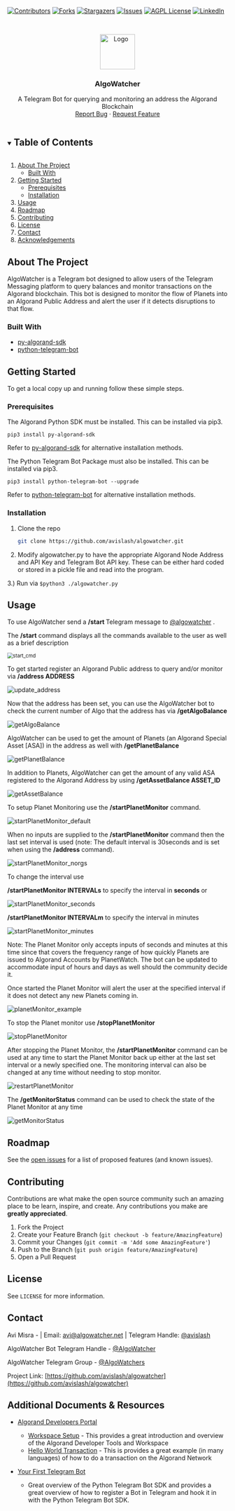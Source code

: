 

<!-- PROJECT SHIELDS -->
<!--
*** I'm using markdown "reference style" links for readability.
*** Reference links are enclosed in brackets [ ] instead of parentheses ( ).
*** See the bottom of this document for the declaration of the reference variables
*** for contributors-url, forks-url, etc. This is an optional, concise syntax you may use.
*** https://www.markdownguide.org/basic-syntax/#reference-style-links
-->
[![Contributors][contributors-shield]][contributors-url]
[![Forks][forks-shield]][forks-url]
[![Stargazers][stars-shield]][stars-url]
[![Issues][issues-shield]][issues-url]
[![AGPL License][license-shield]][license-url]
[![LinkedIn][linkedin-shield]][linkedin-url]



<!-- PROJECT LOGO -->
<br />

<p align="center">
  <a href="https://github.com/avislash/algowatcher">
    <img src="images/logo.png" alt="Logo" width="80" height="80">
  </a>
  <h3 align="center">AlgoWatcher</h3>

  <p align="center">
    A Telegram Bot for querying and monitoring an address the Algorand Blockchain 
    <br />
    <a href="https://github.com/avislash/algowatcher/issues">Report Bug</a>
    ·
    <a href="https://github.com/avislash/algowatcher/issues">Request Feature</a>
  </p>





<!-- TABLE OF CONTENTS -->

<details open="open">
  <summary><h2 style="display: inline-block">Table of Contents</h2></summary>
  <ol>
    <li>
      <a href="#about-the-project">About The Project</a>
      <ul>
        <li><a href="#built-with">Built With</a></li>
      </ul>
    </li>
    <li>
      <a href="#getting-started">Getting Started</a>
      <ul>
        <li><a href="#prerequisites">Prerequisites</a></li>
        <li><a href="#installation">Installation</a></li>
      </ul>
    </li>
    <li><a href="#usage">Usage</a></li>
    <li><a href="#roadmap">Roadmap</a></li>
    <li><a href="#contributing">Contributing</a></li>
    <li><a href="#license">License</a></li>
    <li><a href="#contact">Contact</a></li>
    <li><a href="#acknowledgements">Acknowledgements</a></li>
  </ol>
</details>



<!-- ABOUT THE PROJECT -->
## About The Project
AlgoWatcher is a Telegram bot designed to allow users of the Telegram Messaging platform to query balances and monitor transactions on the Algorand blockchain. This bot is designed to monitor the flow of Planets into an Algorand Public Address and alert the user if it detects disruptions to that flow.


### Built With

* [py-algorand-sdk](https://github.com/algorand/py-algorand-sdk)
* [python-telegram-bot](https://github.com/python-telegram-bot/python-telegram-bot)




<!-- GETTING STARTED -->
## Getting Started

To get a local copy up and running follow these simple steps.

### Prerequisites 
The Algorand Python SDK must be installed.  This can be installed via pip3.
```
pip3 install py-algorand-sdk 
```
Refer to [py-algorand-sdk](https://github.com/algorand/py-algorand-sdk) for alternative installation methods.

The Python Telegram Bot Package must also be installed.  This can be installed via pip3.
```
pip3 install python-telegram-bot --upgrade
```
Refer to [python-telegram-bot](https://github.com/python-telegram-bot/python-telegram-bot) for alternative installation methods.

### Installation

1. Clone the repo
   ```sh
   git clone https://github.com/avislash/algowatcher.git
   ```
2. Modify algowatcher.py to have the appropriate Algorand Node Address and API Key and Telegram Bot API key. These can be either hard coded or stored in a pickle file and read into the program. 

 3.) Run via ```$python3 ./algowatcher.py```



<!-- USAGE EXAMPLES -->
## Usage

To use AlgoWatcher send a <b>/start </b>Telegram message to [@algowatcher](t.me/algowatcherbot) . 

The <b>/start</b> command displays all the commands available to the user as well as a brief description



<img src="images/start_cmd.PNG" alt="start_cmd" style="zoom: 80%;" />



To get started register an Algorand Public address to query and/or monitor via  <b>/address  ADDRESS </b>  

![update_address](images/update_address.PNG)



Now that the address has been set,  you can use the AlgoWatcher bot to check the current number of Algo that the address has via <b>/getAlgoBalance</b>

![getAlgoBalance](images/getAlgoBalance.PNG)



AlgoWatcher can be used to get the amount of Planets (an Algorand Special Asset [ASA]) in the address as well with <b>/getPlanetBalance</b>  

![getPlanetBalance](images/getPlanetBalance.PNG)



In addition to Planets, AlgoWatcher can get the amount of any valid ASA registered to the Algorand Address by using <b>/getAssetBalance ASSET_ID</b>

![getAssetBalance](images/getAssetBalance.PNG)



To setup Planet Monitoring use the **/startPlanetMonitor** command.  

![startPlanetMonitor_default](images/startPlanetMonitor_default.PNG) 



When no inputs are supplied to the **/startPlanetMonitor** command then the last set interval is used (note: The default interval is 30seconds and is set when using the **/address** command). 

![startPlanetMonitor_norgs](images/startPlanetMonitor_noargs.PNG)

To change the interval use 

**/startPlanetMonitor INTERVALs**  to specify the interval in **seconds**  or

![startPlanetMonitor_seconds](images/startPlanetMonitor_seconds.PNG)



**/startPlanetMonitor INTERVALm**  to specify the interval in minutes

![startPlanetMonitor_minutes](images/startPlanetMonitor_minutes.PNG)

Note: The Planet Monitor only accepts inputs of seconds and minutes at this time since that covers the frequency range of how quickly Planets are issued to Algorand Accounts by PlanetWatch. The bot can be updated to accommodate input of hours and days as well should the community decide it.  



Once started the Planet Monitor will alert the user at the specified interval if it does not detect any new Planets coming in.

![planetMonitor_example](images/planetMonitor_example.PNG)



To stop the Planet monitor use **/stopPlanetMonitor**

![stopPlanetMonitor](images/stopPlanetMonitor.PNG)



After stopping the Planet Monitor, the **/startPlanetMonitor** command can be used at any time to start the Planet Monitor back up either at the last set interval or a newly specified one. The monitoring interval can also be changed at any time without needing to stop monitor.

![restartPlanetMonitor](images/restartPlanetMonitor.PNG)



The **/getMonitorStatus** command can be used to check the state of the Planet Monitor at any time

![getMonitorStatus](images/getMonitorStatus.PNG)





<!-- ROADMAP -->

## Roadmap

See the [open issues](https://github.com/avislash/algowatcher/issues) for a list of proposed features (and known issues).



<!-- CONTRIBUTING -->
## Contributing

Contributions are what make the open source community such an amazing place to be learn, inspire, and create. Any contributions you make are **greatly appreciated**.

1. Fork the Project
2. Create your Feature Branch (`git checkout -b feature/AmazingFeature`)
3. Commit your Changes (`git commit -m 'Add some AmazingFeature'`)
4. Push to the Branch (`git push origin feature/AmazingFeature`)
5. Open a Pull Request



<!-- LICENSE -->
## License

See `LICENSE` for more information.



<!-- CONTACT -->
## Contact

Avi Misra - | Email: avi@algowatcher.net | Telegram Handle: [@avislash](t.me/avislash)



AlgoWatcher Bot Telegram Handle - [@AlgoWatcher](t.me/algowatcherbot)

AlgoWatcher Telegram Group - [@AlgoWatchers](t.me/algowatchers)



Project Link: [https://github.com/avislash/algowatcher](https://github.com/avislash/algowatcher)



<!--- Additional Documents and Resources -->

## Additional Documents & Resources

- [Algorand Developers Portal](https://developer.algorand.org/)

  - [Workspace Setup](https://developer.algorand.org/docs/build-apps/setup/) - This provides a great introduction and overview of the Algorand Developer Tools and Workspace
  - [Hello World Transaction](https://developer.algorand.org/docs/build-apps/hello_world/) - This is provides a great example (in many languages) of how to do a transaction on the Algorand Network

- [Your First Telegram Bot](https://github.com/python-telegram-bot/python-telegram-bot/wiki/Extensions-%E2%80%93-Your-first-Bot)

  - Great overview of the Python Telegram Bot SDK and provides a great overview of how to register a Bot in Telegram and hook it in with the Python Telegram Bot SDK. 

  



<!-- MARKDOWN LINKS & IMAGES -->
<!-- https://www.markdownguide.org/basic-syntax/#reference-style-links -->
[contributors-shield]: https://img.shields.io/github/contributors/avislash/repo.svg?style=for-the-badge
[contributors-url]: https://github.com/avislash/algowatcher/graphs/contributors
[forks-shield]: https://img.shields.io/github/forks/avislash/repo.svg?style=for-the-badge
[forks-url]: https://github.com/avislash/algowatcher/network/members
[stars-shield]: https://img.shields.io/github/stars/avislash/repo.svg?style=for-the-badge
[stars-url]: https://github.com/avislash/algowatcher/stargazers
[issues-shield]: https://img.shields.io/github/issues/avislash/repo.svg?style=for-the-badge
[issues-url]: https://github.com/avislash/algowatcher/issues
[license-shield]: https://img.shields.io/github/license/avislash/repo.svg?style=for-the-badge
[license-url]: https://github.com/avislash/algowatcher/blob/master/LICENSE
[linkedin-shield]: https://img.shields.io/badge/-LinkedIn-black.svg?style=for-the-badge&logo=linkedin&colorB=555
[linkedin-url]: https://www.linkedin.com/in/avinash-misra-23825539/
